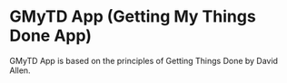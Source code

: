 # GMyTD App (Getting My Things Done App)
GMyTD App is based on the principles of Getting Things Done by David Allen.